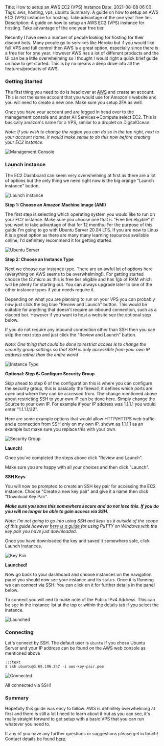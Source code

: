 Title: How to setup an AWS EC2 (VPS) instance
Date: 2021-08-08 06:00
Tags: aws, hosting, vps, ubuntu 
Summary: A guide on how to setup an AWS EC2 (VPS) instance for hosting. Take advantage of the one year free tier.
Description: A guide on how to setup an AWS EC2 (VPS) instance for hosting. Take advantage of the one year free tier.

Recently I have seen a number of people looking for hosting for their discord bots. Many people go to services like Heroku but if you would like full VPS and full control then AWS is a great option, especially since there is a free tier for one year. However AWS has a lot of different products and the UI can be a little overwhelming so I thought I would right a quick brief guide on how to get started. This is by no means a deep drive into all the features/products of AWS.

### Getting Started

The first thing you need to do is head over at [AWS](https://aws.amazon.com/) and create an account. This is not the same account that you would use for Amazon's website and you will need to create a new one. Make sure you setup 2FA as well.

Once you have your account and are logged in head over to the management console and under All Services->Compute select EC2. This is basically amazon's name for a VPS, similar to a droplet on DigitalOcean.

*Note: If you wish to change the region you can do so in the top right, next to your account name. It would make sense to do this now before creating your EC2 instance.*

![Management Console]({static}/images/aws-ec2-hosting/management-console.webp)

### Launch instance

The EC2 Dashboard can seem very overwhelming at first as there are a lot of options but the only thing we need right now is the big orange "Launch instance" button.

![Launch instance]({static}/images/aws-ec2-hosting/launch-instance.webp)

**Step 1: Choose an Amazon Machine Image (AMI)**

The first step is selecting which operating system you would like to run on your EC2 instance. Make sure you choose one that is "Free tier eligible" if you want to take advantage of that for 12 months. For the purpose of this guide I'm going to go with Ubuntu Server 20.04 LTS. If you are new to Linux it is a great option as there are many many learning resources available online, I'd definitely recommend it for getting started.

![Ubuntu Server]({static}/images/aws-ec2-hosting/ubuntu-server.webp)

**Step 2: Choose an Instance Type**

Next we choose our instance type. There are an awful lot of options here (everything on AWS seems to be overwhelming!). For getting started choose the t2.micro as this is free tier eligible and has 1gb of RAM which will be plenty for starting out. You can always upgrade later to one of the other instance types if your needs require it.

Depending on what you are planning to run on your VPS you can probably now just click the big blue "Review and Launch" button. This would be suitable for anything that doesn't require an inbound connection, such as a discord bot. However if you want to host a website see the optional step below.

If you do not require any inbound connection other than SSH then you can skip the next step and just click the "Review and Launch" button.

*Note: One thing that could be done to restrict access is to change the security group settings so that SSH is only accessible from your own IP address rather than the entire world*

![Instance Type]({static}/images/aws-ec2-hosting/instance-type.webp)

**Optional: Step 6: Configure Security Group**

Skip ahead to step 6 of the configuration this is where you can configure the security group, this is basically the firewall, it defines which ports are open and where they can be accessed from. The change mentioned above about restricting SSH to your own IP can be done here. Simply change the Source to your own IP. For example if your IP address was 1.1.1.1 you would enter "1.1.1.1/32".

Here are some example options that would allow HTTP/HTTPS web traffic and a connection from SSH only on my own IP, shown as 1.1.1.1 as an example but make sure you replace this with your own.

![Security Group]({static}/images/aws-ec2-hosting/security-group.webp)

**Launch!**

Once you've completed the steps above click "Review and Launch".

Make sure you are happy with all your choices and then click "Launch".

**SSH Keys**

You will now be prompted to create an SSH key pair for accessing the EC2 instance. Choose "Create a new key pair" and give it a name then click "Download Key Pair". 

***Make sure you save this somewhere secure and do not lose this. If you do you will no longer be able to gain access via SSH.***

*Note: I'm not going to go into using SSH and keys as it outside of the scope of this guide however [here is a guide](https://docs.aws.amazon.com/AWSEC2/latest/UserGuide/putty.html) for using PuTTY on Windows with the key
pair you have just downloaded.*

Once you have downloaded the key and saved it somewhere safe, click Launch Instances.

![Key Pair]({static}/images/aws-ec2-hosting/keypair.webp)

**Launched!**

Now go back to your dashboard and choose instances on the navigation panel you should now see your instance and its status. Once it is Running we can connect via SSH. You can click on it for further details in the panel below.

To connect you will ned to make note of the Public IPv4 Address. This can be see in the instance list at the top or within the details tab if you select the instance.

![Launched]({static}/images/aws-ec2-hosting/launched.webp)

### Connecting

Let's connect by SSH. The default user is `ubuntu` if you chose Ubuntu Server and your IP address can be found on the AWS web console as mentioned above

	:::text
	$ ssh ubuntu@3.68.196.247 -i aws-key-pair.pem

![Connected]({static}/images/aws-ec2-hosting/connected.webp)

All connected via SSH!

### Summary

Hopefully this guide was easy to follow. AWS is definitely overwhelming at first and there is still a lot I need to learn about it but as you can see, it's really straight forward to get setup with a basic VPS that you can run whatever you need to.

If any of you have any further questions or suggestions please get in touch! Contact details be found [here]({filename}/pages/about.md).